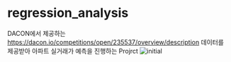 # regression_analysis
DACON에서 제공하는 https://dacon.io/competitions/open/235537/overview/description
데이터를 제공받아 아파트 실거래가 예측을 진행하는 Projrct
![initial](https://user-images.githubusercontent.com/80030759/119144229-7026b880-ba83-11eb-83bd-68daec0cfd22.png)
